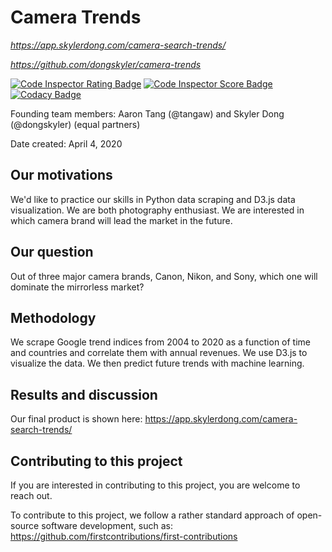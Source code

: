 # Camera Trends

*https://app.skylerdong.com/camera-search-trends/*

*https://github.com/dongskyler/camera-trends*

[![Code Inspector Rating Badge](https://www.code-inspector.com/project/7045/status/svg)](https://frontend.code-inspector.com/public/project/7045/camera-trends/dashboard)
[![Code Inspector Score Badge](https://www.code-inspector.com/project/7045/score/svg)](https://frontend.code-inspector.com/public/project/7045/camera-trends/dashboard)
[![Codacy Badge](https://api.codacy.com/project/badge/Grade/7c69ad21db9145c29fc68abd5495727b)](https://www.codacy.com/manual/dongskyler/camera-trends?utm_source=github.com&amp;utm_medium=referral&amp;utm_content=dongskyler/camera-trends&amp;utm_campaign=Badge_Grade)

Founding team members: Aaron Tang (@tangaw) and Skyler Dong (@dongskyler)
(equal partners)

Date created: April 4, 2020

## Our motivations
We'd like to practice our skills in Python data scraping and D3.js
data visualization. We are both photography enthusiast. We are interested
in which camera brand will lead the market in the future.

## Our question
Out of three major camera brands, Canon, Nikon, and Sony, which one
will dominate the mirrorless market?

## Methodology
We scrape Google trend indices from 2004 to 2020 as a function of
time and countries and correlate them with annual revenues. We use
D3.js to visualize the data. We then predict future trends with
machine learning.

## Results and discussion
Our final product is shown here:
https://app.skylerdong.com/camera-search-trends/

## Contributing to this project
If you are interested in contributing to this project, you are welcome
to reach out.

To contribute to this project, we follow a rather standard approach of
open-source software development, such as:
https://github.com/firstcontributions/first-contributions
